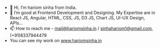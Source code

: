 - 👋 Hi, I’m hariom sinha from India.
- 👀 I’m good at Frontend Development and Designing. My Expertise are in React JS, Angular, HTML, CSS, JS, D3 JS, Chart JS, UI-UX Design, APIs...
- 📫 How to reach me  - mail@hariomsinha.in / sinhahariom1@gmail.com, (+91)8337944479
- You can see my work on www.hariomsinha.in 

<!---
git-hariom/git-hariom is a ✨ special ✨ repository because its `README.md` (this file) appears on your GitHub profile.
You can click the Preview link to take a look at your changes.
--->
